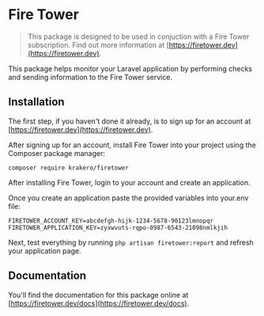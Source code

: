 # Fire Tower

> This package is designed to be used in conjuction with a Fire Tower subscription. Find out more information at [https://firetower.dev](https://firetower.dev).

This package helps monitor your Laravel application by performing checks and sending information to the Fire Tower service.

## Installation

The first step, if you haven't done it already, is to sign up for an account at [https://firetower.dev](https://firetower.dev).

After signing up for an account, install Fire Tower into your project using the Composer package manager:

`composer require krakero/firetower`

After installing Fire Tower, login to your account and create an application.

Once you create an application paste the provided variables into your.env file:

```env
FIRETOWER_ACCOUNT_KEY=abcdefgh-hijk-1234-5678-90123lmnopqr
FIRETOWER_APPLICATION_KEY=zyxwvuts-rqpo-0987-6543-21098nmlkjih
```

Next, test everything by running `php artisan firetower:report` and refresh your application page.

## Documentation

You'll find the documentation for this package online at [https://firetower.dev/docs](https://firetower.dev/docs).
